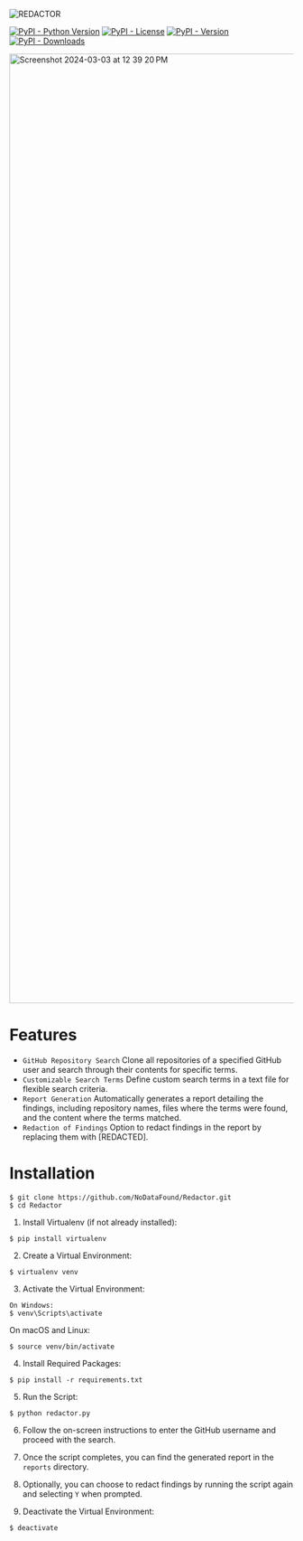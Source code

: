 ![REDACTOR](https://github.com/NoDataFound/Redactor/assets/3261849/0900d75a-6749-4f94-a055-0e390d6c7270)

[![PyPI - Python Version](https://img.shields.io/pypi/pyversions/PyGithub)](https://pypi.org/project/PyGithub/)
[![PyPI - License](https://img.shields.io/pypi/l/PyGithub)](https://github.com/PyGithub/PyGithub/blob/master/LICENSE)
[![PyPI - Version](https://img.shields.io/pypi/v/PyGithub)](https://pypi.org/project/PyGithub/)
[![PyPI - Downloads](https://img.shields.io/pypi/dm/PyGithub)](https://pypi.org/project/PyGithub/)

<img width="1681" alt="Screenshot 2024-03-03 at 12 39 20 PM" src="https://github.com/NoDataFound/Redactor/assets/3261849/46a6bdab-088b-4479-a850-6cd12c2eef98">

# Features

- `GitHub Repository Search` Clone all repositories of a specified GitHub user and search through their contents for specific terms.
- `Customizable Search Terms` Define custom search terms in a text file for flexible search criteria.
- `Report Generation` Automatically generates a report detailing the findings, including repository names, files where the terms were found, and the content where the terms matched.
- `Redaction of Findings` Option to redact findings in the report by replacing them with [REDACTED].


# Installation 

```
$ git clone https://github.com/NoDataFound/Redactor.git
$ cd Redactor
```

1. Install Virtualenv (if not already installed):
```
$ pip install virtualenv
```

2. Create a Virtual Environment:
```
$ virtualenv venv
```

3. Activate the Virtual Environment:

```
On Windows:
$ venv\Scripts\activate
```

On macOS and Linux:
```
$ source venv/bin/activate
```

4. Install Required Packages:
```
$ pip install -r requirements.txt
```

5. Run the Script:

```
$ python redactor.py
```

6. Follow the on-screen instructions to enter the GitHub username and proceed with the search.

7. Once the script completes, you can find the generated report in the `reports` directory.

8. Optionally, you can choose to redact findings by running the script again and selecting `Y` when prompted.

9. Deactivate the Virtual Environment:

```
$ deactivate
```
